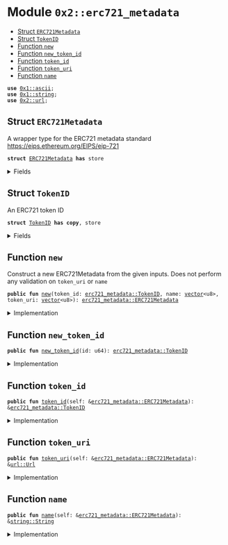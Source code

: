 
<a name="0x2_erc721_metadata"></a>

# Module `0x2::erc721_metadata`



-  [Struct `ERC721Metadata`](#0x2_erc721_metadata_ERC721Metadata)
-  [Struct `TokenID`](#0x2_erc721_metadata_TokenID)
-  [Function `new`](#0x2_erc721_metadata_new)
-  [Function `new_token_id`](#0x2_erc721_metadata_new_token_id)
-  [Function `token_id`](#0x2_erc721_metadata_token_id)
-  [Function `token_uri`](#0x2_erc721_metadata_token_uri)
-  [Function `name`](#0x2_erc721_metadata_name)


<pre><code><b>use</b> <a href="">0x1::ascii</a>;
<b>use</b> <a href="">0x1::string</a>;
<b>use</b> <a href="url.md#0x2_url">0x2::url</a>;
</code></pre>



<a name="0x2_erc721_metadata_ERC721Metadata"></a>

## Struct `ERC721Metadata`

A wrapper type for the ERC721 metadata standard https://eips.ethereum.org/EIPS/eip-721


<pre><code><b>struct</b> <a href="erc721_metadata.md#0x2_erc721_metadata_ERC721Metadata">ERC721Metadata</a> <b>has</b> store
</code></pre>



<details>
<summary>Fields</summary>


<dl>
<dt>
<code>token_id: <a href="erc721_metadata.md#0x2_erc721_metadata_TokenID">erc721_metadata::TokenID</a></code>
</dt>
<dd>
 The token id associated with the source contract on Ethereum
</dd>
<dt>
<code>name: <a href="_String">string::String</a></code>
</dt>
<dd>
 A descriptive name for a collection of NFTs in this contract.
 This corresponds to the <code><a href="erc721_metadata.md#0x2_erc721_metadata_name">name</a>()</code> method in the
 ERC721Metadata interface in EIP-721.
</dd>
<dt>
<code>token_uri: <a href="url.md#0x2_url_Url">url::Url</a></code>
</dt>
<dd>
 A distinct Uniform Resource Identifier (URI) for a given asset.
 This corresponds to the <code>tokenURI()</code> method in the ERC721Metadata
 interface in EIP-721.
</dd>
</dl>


</details>

<a name="0x2_erc721_metadata_TokenID"></a>

## Struct `TokenID`

An ERC721 token ID


<pre><code><b>struct</b> <a href="erc721_metadata.md#0x2_erc721_metadata_TokenID">TokenID</a> <b>has</b> <b>copy</b>, store
</code></pre>



<details>
<summary>Fields</summary>


<dl>
<dt>
<code>id: u64</code>
</dt>
<dd>

</dd>
</dl>


</details>

<a name="0x2_erc721_metadata_new"></a>

## Function `new`

Construct a new ERC721Metadata from the given inputs. Does not perform any validation
on <code>token_uri</code> or <code>name</code>


<pre><code><b>public</b> <b>fun</b> <a href="erc721_metadata.md#0x2_erc721_metadata_new">new</a>(token_id: <a href="erc721_metadata.md#0x2_erc721_metadata_TokenID">erc721_metadata::TokenID</a>, name: <a href="">vector</a>&lt;u8&gt;, token_uri: <a href="">vector</a>&lt;u8&gt;): <a href="erc721_metadata.md#0x2_erc721_metadata_ERC721Metadata">erc721_metadata::ERC721Metadata</a>
</code></pre>



<details>
<summary>Implementation</summary>


<pre><code><b>public</b> <b>fun</b> <a href="erc721_metadata.md#0x2_erc721_metadata_new">new</a>(token_id: <a href="erc721_metadata.md#0x2_erc721_metadata_TokenID">TokenID</a>, name: <a href="">vector</a>&lt;u8&gt;, token_uri: <a href="">vector</a>&lt;u8&gt;): <a href="erc721_metadata.md#0x2_erc721_metadata_ERC721Metadata">ERC721Metadata</a> {
    // Note: this will <b>abort</b> <b>if</b> `token_uri` is not valid ASCII
    <b>let</b> uri_str = <a href="_string">ascii::string</a>(token_uri);
    <a href="erc721_metadata.md#0x2_erc721_metadata_ERC721Metadata">ERC721Metadata</a> {
        token_id,
        name: <a href="_utf8">string::utf8</a>(name),
        token_uri: <a href="url.md#0x2_url_new_unsafe">url::new_unsafe</a>(uri_str),
    }
}
</code></pre>



</details>

<a name="0x2_erc721_metadata_new_token_id"></a>

## Function `new_token_id`



<pre><code><b>public</b> <b>fun</b> <a href="erc721_metadata.md#0x2_erc721_metadata_new_token_id">new_token_id</a>(id: u64): <a href="erc721_metadata.md#0x2_erc721_metadata_TokenID">erc721_metadata::TokenID</a>
</code></pre>



<details>
<summary>Implementation</summary>


<pre><code><b>public</b> <b>fun</b> <a href="erc721_metadata.md#0x2_erc721_metadata_new_token_id">new_token_id</a>(id: u64): <a href="erc721_metadata.md#0x2_erc721_metadata_TokenID">TokenID</a> {
    <a href="erc721_metadata.md#0x2_erc721_metadata_TokenID">TokenID</a> { id }
}
</code></pre>



</details>

<a name="0x2_erc721_metadata_token_id"></a>

## Function `token_id`



<pre><code><b>public</b> <b>fun</b> <a href="erc721_metadata.md#0x2_erc721_metadata_token_id">token_id</a>(self: &<a href="erc721_metadata.md#0x2_erc721_metadata_ERC721Metadata">erc721_metadata::ERC721Metadata</a>): &<a href="erc721_metadata.md#0x2_erc721_metadata_TokenID">erc721_metadata::TokenID</a>
</code></pre>



<details>
<summary>Implementation</summary>


<pre><code><b>public</b> <b>fun</b> <a href="erc721_metadata.md#0x2_erc721_metadata_token_id">token_id</a>(self: &<a href="erc721_metadata.md#0x2_erc721_metadata_ERC721Metadata">ERC721Metadata</a>): &<a href="erc721_metadata.md#0x2_erc721_metadata_TokenID">TokenID</a> {
    &self.token_id
}
</code></pre>



</details>

<a name="0x2_erc721_metadata_token_uri"></a>

## Function `token_uri`



<pre><code><b>public</b> <b>fun</b> <a href="erc721_metadata.md#0x2_erc721_metadata_token_uri">token_uri</a>(self: &<a href="erc721_metadata.md#0x2_erc721_metadata_ERC721Metadata">erc721_metadata::ERC721Metadata</a>): &<a href="url.md#0x2_url_Url">url::Url</a>
</code></pre>



<details>
<summary>Implementation</summary>


<pre><code><b>public</b> <b>fun</b> <a href="erc721_metadata.md#0x2_erc721_metadata_token_uri">token_uri</a>(self: &<a href="erc721_metadata.md#0x2_erc721_metadata_ERC721Metadata">ERC721Metadata</a>): &Url {
    &self.token_uri
}
</code></pre>



</details>

<a name="0x2_erc721_metadata_name"></a>

## Function `name`



<pre><code><b>public</b> <b>fun</b> <a href="erc721_metadata.md#0x2_erc721_metadata_name">name</a>(self: &<a href="erc721_metadata.md#0x2_erc721_metadata_ERC721Metadata">erc721_metadata::ERC721Metadata</a>): &<a href="_String">string::String</a>
</code></pre>



<details>
<summary>Implementation</summary>


<pre><code><b>public</b> <b>fun</b> <a href="erc721_metadata.md#0x2_erc721_metadata_name">name</a>(self: &<a href="erc721_metadata.md#0x2_erc721_metadata_ERC721Metadata">ERC721Metadata</a>): &<a href="_String">string::String</a> {
    &self.name
}
</code></pre>



</details>
